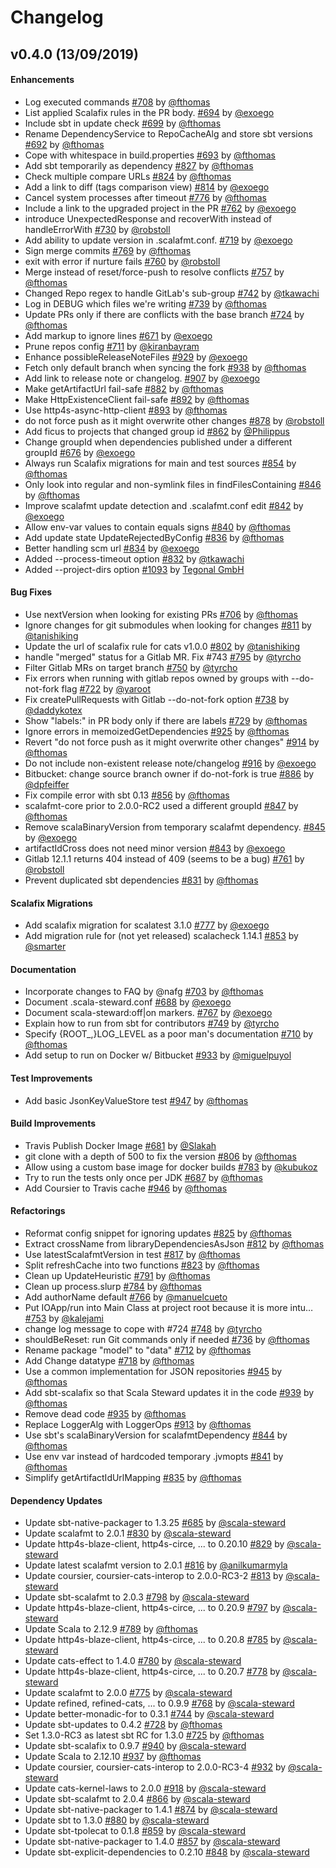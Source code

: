 # Changelog

## v0.4.0 (13/09/2019)

#### Enhancements

- Log executed commands [#708](https://github.com/fthomas/scala-steward/pull/708) by [@fthomas](https://github.com/fthomas)
- List applied Scalafix rules in the PR body. [#694](https://github.com/fthomas/scala-steward/pull/694) by [@exoego](https://github.com/exoego)
- Include sbt in update check [#699](https://github.com/fthomas/scala-steward/pull/699) by [@fthomas](https://github.com/fthomas)
- Rename DependencyService to RepoCacheAlg and store sbt versions [#692](https://github.com/fthomas/scala-steward/pull/692) by [@fthomas](https://github.com/fthomas)
- Cope with whitespace in build.properties [#693](https://github.com/fthomas/scala-steward/pull/693) by [@fthomas](https://github.com/fthomas)
- Add sbt temporarily as dependency [#827](https://github.com/fthomas/scala-steward/pull/827) by [@fthomas](https://github.com/fthomas)
- Check multiple compare URLs [#824](https://github.com/fthomas/scala-steward/pull/824) by [@fthomas](https://github.com/fthomas)
- Add a link to diff (tags comparison view) [#814](https://github.com/fthomas/scala-steward/pull/814) by [@exoego](https://github.com/exoego)
- Cancel system processes after timeout [#776](https://github.com/fthomas/scala-steward/pull/776) by [@fthomas](https://github.com/fthomas)
- Include a link to the upgraded project in the PR  [#762](https://github.com/fthomas/scala-steward/pull/762) by [@exoego](https://github.com/exoego)
- introduce UnexpectedResponse and recoverWith instead of handleErrorWith [#730](https://github.com/fthomas/scala-steward/pull/730) by [@robstoll](https://github.com/robstoll)
- Add ability to update version in .scalafmt.conf. [#719](https://github.com/fthomas/scala-steward/pull/719) by [@exoego](https://github.com/exoego)
- Sign merge commits [#769](https://github.com/fthomas/scala-steward/pull/769) by [@fthomas](https://github.com/fthomas)
- exit with error if nurture fails [#760](https://github.com/fthomas/scala-steward/pull/760) by [@robstoll](https://github.com/robstoll)
- Merge instead of reset/force-push to resolve conflicts [#757](https://github.com/fthomas/scala-steward/pull/757) by [@fthomas](https://github.com/fthomas)
- Changed Repo regex to handle GitLab's sub-group [#742](https://github.com/fthomas/scala-steward/pull/742) by [@tkawachi](https://github.com/tkawachi)
- Log in DEBUG which files we're writing [#739](https://github.com/fthomas/scala-steward/pull/739) by [@fthomas](https://github.com/fthomas)
- Update PRs only if there are conflicts with the base branch [#724](https://github.com/fthomas/scala-steward/pull/724) by [@fthomas](https://github.com/fthomas)
- Add markup to ignore lines [#671](https://github.com/fthomas/scala-steward/pull/671) by [@exoego](https://github.com/exoego)
- Prune repos config [#711](https://github.com/fthomas/scala-steward/pull/711) by [@kiranbayram](https://github.com/kiranbayram)
- Enhance possibleReleaseNoteFiles [#929](https://github.com/fthomas/scala-steward/pull/929) by [@exoego](https://github.com/exoego)
- Fetch only default branch when syncing the fork [#938](https://github.com/fthomas/scala-steward/pull/938) by [@fthomas](https://github.com/fthomas)
- Add link to release note or changelog. [#907](https://github.com/fthomas/scala-steward/pull/907) by [@exoego](https://github.com/exoego)
- Make getArtifactUrl fail-safe [#882](https://github.com/fthomas/scala-steward/pull/882) by [@fthomas](https://github.com/fthomas)
- Make HttpExistenceClient fail-safe [#892](https://github.com/fthomas/scala-steward/pull/892) by [@fthomas](https://github.com/fthomas)
- Use http4s-async-http-client [#893](https://github.com/fthomas/scala-steward/pull/893) by [@fthomas](https://github.com/fthomas)
- do not force push as it might overwrite other changes [#878](https://github.com/fthomas/scala-steward/pull/878) by [@robstoll](https://github.com/robstoll)
- Add ficus to projects that changed group id [#862](https://github.com/fthomas/scala-steward/pull/862) by [@Philippus](https://github.com/Philippus)
- Change groupId when dependencies published under a different groupId [#676](https://github.com/fthomas/scala-steward/pull/676) by [@exoego](https://github.com/exoego)
- Always run Scalafix migrations for main and test sources [#854](https://github.com/fthomas/scala-steward/pull/854) by [@fthomas](https://github.com/fthomas)
- Only look into regular and non-symlink files in findFilesContaining [#846](https://github.com/fthomas/scala-steward/pull/846) by [@fthomas](https://github.com/fthomas)
- Improve scalafmt update detection and .scalafmt.conf edit [#842](https://github.com/fthomas/scala-steward/pull/842) by [@exoego](https://github.com/exoego)
- Allow env-var values to contain equals signs [#840](https://github.com/fthomas/scala-steward/pull/840) by [@fthomas](https://github.com/fthomas)
- Add update state UpdateRejectedByConfig [#836](https://github.com/fthomas/scala-steward/pull/836) by [@fthomas](https://github.com/fthomas)
- Better handling scm url  [#834](https://github.com/fthomas/scala-steward/pull/834) by [@exoego](https://github.com/exoego)
- Added --process-timeout option [#832](https://github.com/fthomas/scala-steward/pull/832) by [@tkawachi](https://github.com/tkawachi)
- Added --project-dirs option [#1093](https://github.com/fthomas/scala-steward/pull/1093) by [Tegonal GmbH](https://github.com/tegonal)

#### Bug Fixes

- Use nextVersion when looking for existing PRs [#706](https://github.com/fthomas/scala-steward/pull/706) by [@fthomas](https://github.com/fthomas)
- Ignore changes for git submodules when looking for changes [#811](https://github.com/fthomas/scala-steward/pull/811) by [@tanishiking](https://github.com/tanishiking)
- Update the url of scalafix rule for cats v1.0.0 [#802](https://github.com/fthomas/scala-steward/pull/802) by [@tanishiking](https://github.com/tanishiking)
- handle "merged" status for a Gitlab MR. Fix #743 [#795](https://github.com/fthomas/scala-steward/pull/795) by [@tyrcho](https://github.com/tyrcho)
- Filter Gitlab MRs on target branch [#750](https://github.com/fthomas/scala-steward/pull/750) by [@tyrcho](https://github.com/tyrcho)
- Fix errors when running with gitlab repos owned by groups with --do-not-fork flag [#722](https://github.com/fthomas/scala-steward/pull/722) by [@yaroot](https://github.com/yaroot)
- Fix createPullRequests with Gitlab --do-not-fork option [#738](https://github.com/fthomas/scala-steward/pull/738) by [@daddykotex](https://github.com/daddykotex)
- Show "labels:" in PR body only if there are labels [#729](https://github.com/fthomas/scala-steward/pull/729) by [@fthomas](https://github.com/fthomas)
- Ignore errors in memoizedGetDependencies [#925](https://github.com/fthomas/scala-steward/pull/925) by [@fthomas](https://github.com/fthomas)
- Revert "do not force push as it might overwrite other changes" [#914](https://github.com/fthomas/scala-steward/pull/914) by [@fthomas](https://github.com/fthomas)
- Do not include non-existent release note/changelog [#916](https://github.com/fthomas/scala-steward/pull/916) by [@exoego](https://github.com/exoego)
- Bitbucket: change source branch owner if do-not-fork is true [#886](https://github.com/fthomas/scala-steward/pull/886) by [@dpfeiffer](https://github.com/dpfeiffer)
- Fix compile error with sbt 0.13 [#856](https://github.com/fthomas/scala-steward/pull/856) by [@fthomas](https://github.com/fthomas)
- scalafmt-core prior to 2.0.0-RC2 used a different groupId [#847](https://github.com/fthomas/scala-steward/pull/847) by [@fthomas](https://github.com/fthomas)
- Remove scalaBinaryVersion from temporary scalafmt dependency. [#845](https://github.com/fthomas/scala-steward/pull/845) by [@exoego](https://github.com/exoego)
- artifactIdCross does not need minor version [#843](https://github.com/fthomas/scala-steward/pull/843) by [@exoego](https://github.com/exoego)
- Gitlab 12.1.1 returns 404 instead of 409 (seems to be a bug) [#761](https://github.com/fthomas/scala-steward/pull/761) by [@robstoll](https://github.com/robstoll)
- Prevent duplicated sbt dependencies [#831](https://github.com/fthomas/scala-steward/pull/831) by [@fthomas](https://github.com/fthomas)

#### Scalafix Migrations

- Add scalafix migration for scalatest 3.1.0  [#777](https://github.com/fthomas/scala-steward/pull/777) by [@exoego](https://github.com/exoego)
- Add migration rule for (not yet released) scalacheck 1.14.1 [#853](https://github.com/fthomas/scala-steward/pull/853) by [@smarter](https://github.com/smarter)

#### Documentation

- Incorporate changes to FAQ by @nafg [#703](https://github.com/fthomas/scala-steward/pull/703) by [@fthomas](https://github.com/fthomas)
- Document .scala-steward.conf [#688](https://github.com/fthomas/scala-steward/pull/688) by [@exoego](https://github.com/exoego)
- Document scala-steward:off|on markers. [#767](https://github.com/fthomas/scala-steward/pull/767) by [@exoego](https://github.com/exoego)
- Explain how to run from sbt for contributors [#749](https://github.com/fthomas/scala-steward/pull/749) by [@tyrcho](https://github.com/tyrcho)
- Specify {ROOT_,}LOG_LEVEL as a poor man's documentation [#710](https://github.com/fthomas/scala-steward/pull/710) by [@fthomas](https://github.com/fthomas)
- Add setup to run on Docker w/ Bitbucket [#933](https://github.com/fthomas/scala-steward/pull/933) by [@miguelpuyol](https://github.com/miguelpuyol)

#### Test Improvements

- Add basic JsonKeyValueStore test [#947](https://github.com/fthomas/scala-steward/pull/947) by [@fthomas](https://github.com/fthomas)

#### Build Improvements

- Travis Publish Docker Image [#681](https://github.com/fthomas/scala-steward/pull/681) by [@Slakah](https://github.com/Slakah)
- git clone with a depth of 500 to fix the version [#806](https://github.com/fthomas/scala-steward/pull/806) by [@fthomas](https://github.com/fthomas)
- Allow using a custom base image for docker builds [#783](https://github.com/fthomas/scala-steward/pull/783) by [@kubukoz](https://github.com/kubukoz)
- Try to run the tests only once per JDK [#687](https://github.com/fthomas/scala-steward/pull/687) by [@fthomas](https://github.com/fthomas)
- Add Coursier to Travis cache [#946](https://github.com/fthomas/scala-steward/pull/946) by [@fthomas](https://github.com/fthomas)

#### Refactorings

- Reformat config snippet for ignoring updates [#825](https://github.com/fthomas/scala-steward/pull/825) by [@fthomas](https://github.com/fthomas)
- Extract crossName from libraryDependenciesAsJson [#812](https://github.com/fthomas/scala-steward/pull/812) by [@fthomas](https://github.com/fthomas)
- Use latestScalafmtVersion in test [#817](https://github.com/fthomas/scala-steward/pull/817) by [@fthomas](https://github.com/fthomas)
- Split refreshCache into two functions [#823](https://github.com/fthomas/scala-steward/pull/823) by [@fthomas](https://github.com/fthomas)
- Clean up UpdateHeuristic [#791](https://github.com/fthomas/scala-steward/pull/791) by [@fthomas](https://github.com/fthomas)
- Clean up process.slurp [#784](https://github.com/fthomas/scala-steward/pull/784) by [@fthomas](https://github.com/fthomas)
- Add authorName default [#766](https://github.com/fthomas/scala-steward/pull/766) by [@manuelcueto](https://github.com/manuelcueto)
- Put IOApp/run into Main Class at project root because it is more intu… [#753](https://github.com/fthomas/scala-steward/pull/753) by [@kalejami](https://github.com/kalejami)
- change log message to cope with #724 [#748](https://github.com/fthomas/scala-steward/pull/748) by [@tyrcho](https://github.com/tyrcho)
- shouldBeReset: run Git commands only if needed [#736](https://github.com/fthomas/scala-steward/pull/736) by [@fthomas](https://github.com/fthomas)
- Rename package "model" to "data" [#712](https://github.com/fthomas/scala-steward/pull/712) by [@fthomas](https://github.com/fthomas)
- Add Change datatype [#718](https://github.com/fthomas/scala-steward/pull/718) by [@fthomas](https://github.com/fthomas)
- Use a common implementation for JSON repositories [#945](https://github.com/fthomas/scala-steward/pull/945) by [@fthomas](https://github.com/fthomas)
- Add sbt-scalafix so that Scala Steward updates it in the code [#939](https://github.com/fthomas/scala-steward/pull/939) by [@fthomas](https://github.com/fthomas)
- Remove dead code [#935](https://github.com/fthomas/scala-steward/pull/935) by [@fthomas](https://github.com/fthomas)
- Replace LoggerAlg with LoggerOps [#913](https://github.com/fthomas/scala-steward/pull/913) by [@fthomas](https://github.com/fthomas)
- Use sbt's scalaBinaryVersion for scalafmtDependency [#844](https://github.com/fthomas/scala-steward/pull/844) by [@fthomas](https://github.com/fthomas)
- Use env var instead of hardcoded temporary .jvmopts [#841](https://github.com/fthomas/scala-steward/pull/841) by [@fthomas](https://github.com/fthomas)
- Simplify getArtifactIdUrlMapping [#835](https://github.com/fthomas/scala-steward/pull/835) by [@fthomas](https://github.com/fthomas)

#### Dependency Updates

- Update sbt-native-packager to 1.3.25 [#685](https://github.com/fthomas/scala-steward/pull/685) by [@scala-steward](https://github.com/scala-steward)
- Update scalafmt to 2.0.1 [#830](https://github.com/fthomas/scala-steward/pull/830) by [@scala-steward](https://github.com/scala-steward)
- Update http4s-blaze-client, http4s-circe, ... to 0.20.10 [#829](https://github.com/fthomas/scala-steward/pull/829) by [@scala-steward](https://github.com/scala-steward)
- Update latest scalafmt version to 2.0.1 [#816](https://github.com/fthomas/scala-steward/pull/816) by [@anilkumarmyla](https://github.com/anilkumarmyla)
- Update coursier, coursier-cats-interop to 2.0.0-RC3-2 [#813](https://github.com/fthomas/scala-steward/pull/813) by [@scala-steward](https://github.com/scala-steward)
- Update sbt-scalafmt to 2.0.3 [#798](https://github.com/fthomas/scala-steward/pull/798) by [@scala-steward](https://github.com/scala-steward)
- Update http4s-blaze-client, http4s-circe, ... to 0.20.9 [#797](https://github.com/fthomas/scala-steward/pull/797) by [@scala-steward](https://github.com/scala-steward)
- Update Scala to 2.12.9 [#789](https://github.com/fthomas/scala-steward/pull/789) by [@fthomas](https://github.com/fthomas)
- Update http4s-blaze-client, http4s-circe, ... to 0.20.8 [#785](https://github.com/fthomas/scala-steward/pull/785) by [@scala-steward](https://github.com/scala-steward)
- Update cats-effect to 1.4.0 [#780](https://github.com/fthomas/scala-steward/pull/780) by [@scala-steward](https://github.com/scala-steward)
- Update http4s-blaze-client, http4s-circe, ... to 0.20.7 [#778](https://github.com/fthomas/scala-steward/pull/778) by [@scala-steward](https://github.com/scala-steward)
- Update scalafmt to 2.0.0 [#775](https://github.com/fthomas/scala-steward/pull/775) by [@scala-steward](https://github.com/scala-steward)
- Update refined, refined-cats, ... to 0.9.9 [#768](https://github.com/fthomas/scala-steward/pull/768) by [@scala-steward](https://github.com/scala-steward)
- Update better-monadic-for to 0.3.1 [#744](https://github.com/fthomas/scala-steward/pull/744) by [@scala-steward](https://github.com/scala-steward)
- Update sbt-updates to 0.4.2 [#728](https://github.com/fthomas/scala-steward/pull/728) by [@fthomas](https://github.com/fthomas)
- Set 1.3.0-RC3 as latest sbt RC for 1.3.0 [#725](https://github.com/fthomas/scala-steward/pull/725) by [@fthomas](https://github.com/fthomas)
- Update sbt-scalafix to 0.9.7 [#940](https://github.com/fthomas/scala-steward/pull/940) by [@scala-steward](https://github.com/scala-steward)
- Update Scala to 2.12.10 [#937](https://github.com/fthomas/scala-steward/pull/937) by [@fthomas](https://github.com/fthomas)
- Update coursier, coursier-cats-interop to 2.0.0-RC3-4 [#932](https://github.com/fthomas/scala-steward/pull/932) by [@scala-steward](https://github.com/scala-steward)
- Update cats-kernel-laws to 2.0.0 [#918](https://github.com/fthomas/scala-steward/pull/918) by [@scala-steward](https://github.com/scala-steward)
- Update sbt-scalafmt to 2.0.4 [#866](https://github.com/fthomas/scala-steward/pull/866) by [@scala-steward](https://github.com/scala-steward)
- Update sbt-native-packager to 1.4.1 [#874](https://github.com/fthomas/scala-steward/pull/874) by [@scala-steward](https://github.com/scala-steward)
- Update sbt to 1.3.0 [#880](https://github.com/fthomas/scala-steward/pull/880) by [@scala-steward](https://github.com/scala-steward)
- Update sbt-tpolecat to 0.1.8 [#859](https://github.com/fthomas/scala-steward/pull/859) by [@scala-steward](https://github.com/scala-steward)
- Update sbt-native-packager to 1.4.0 [#857](https://github.com/fthomas/scala-steward/pull/857) by [@scala-steward](https://github.com/scala-steward)
- Update sbt-explicit-dependencies to 0.2.10 [#848](https://github.com/fthomas/scala-steward/pull/848) by [@scala-steward](https://github.com/scala-steward)

